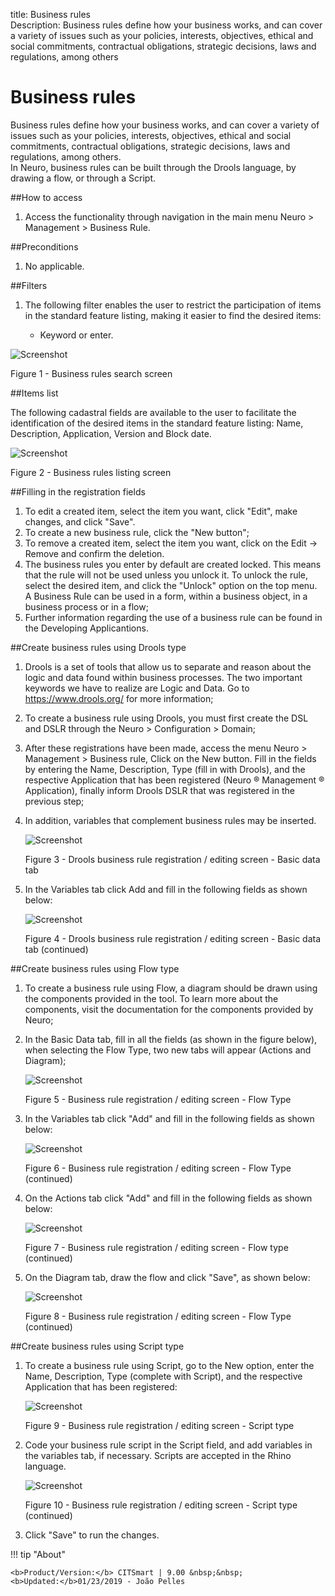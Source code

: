 title: Business rules  
Description: Business rules define how your business works, and can cover a variety of issues such as your policies, interests, objectives, ethical and social commitments, contractual obligations, strategic decisions, laws and regulations, among others  

# Business rules

Business rules define how your business works, and can cover a variety of issues such as your policies, interests, objectives, ethical and social commitments, contractual obligations, strategic decisions, laws and regulations, among others.  
In Neuro, business rules can be built through the Drools language, by drawing a flow, or through a Script.    

##How to access 

1.	Access the functionality through navigation in the main menu Neuro > Management > Business Rule.    

##Preconditions

1.	No applicable.  

##Filters

1.	The following filter enables the user to restrict the participation of items in the standard feature listing, making it easier to find the desired items:  

    +   Keyword or enter.  

![Screenshot](images/business-rule-filter.png) 

Figure 1 - Business rules search screen  

##Items list

The following cadastral fields are available to the user to facilitate the identification of the desired items in the standard feature listing: Name, Description, Application, Version and Block date.  

![Screenshot](images/business-rule-item.png)

Figure 2 - Business rules listing screen

##Filling in the registration fields 

1. To edit a created item, select the item you want, click "Edit", make changes, and click "Save".  
2. To create a new business rule, click the "New button";  
3. To remove a created item, select the item you want, click  on the Edit → Remove and confirm the deletion.  
4. The business rules you enter by default are created locked. This means that the rule will not be used unless you unlock it. To unlock    the rule, select the desired item, and click the "Unlock" option on the top menu. A Business Rule can be used in a form, within a          business object, in a business process or in a flow;  
5. Further information regarding the use of a business rule can be found in the Developing Applicantions.  


##Create business rules using Drools type

1. Drools is a set of tools that allow us to separate and reason about the logic and data found within business processes. The two       important keywords we have to realize are Logic and Data. Go to https://www.drools.org/ for more information;  
2. To create a business rule using Drools, you must first create the DSL and DSLR through the Neuro > Configuration > Domain;  
3. After these registrations have been made, access the menu Neuro > Management > Business rule, Click on the New button. Fill in the   fields by entering the  Name, Description, Type (fill in with Drools), and the respective Application that has been registered (Neuro   ® Management ®  Application), finally inform Drools DSLR that was registered in the previous step;  
4. In addition, variables that complement business rules may be inserted.  

    ![Screenshot](images/business-rule-drools.png)
    
    Figure 3 - Drools business rule registration / editing screen - Basic data tab  

5. In the Variables tab click Add and fill in the following fields as shown below:

    ![Screenshot](images/business-rule-variables.png) 
    
    Figure 4 - Drools business rule registration / editing screen - Basic data tab (continued)  

##Create business rules using Flow type

1. To create a business rule using Flow, a diagram should be drawn using the components provided in the tool. To learn more about the components, visit the documentation for the components provided by Neuro;  
2. In the Basic Data tab, fill in all the fields (as shown in the figure below), when selecting the Flow Type, two new tabs will appear (Actions and Diagram);  

    ![Screenshot](images/business-rule-flow.png)
    
    Figure 5 - Business rule registration / editing screen - Flow Type  

3. In the Variables tab click "Add" and fill in the following fields as shown below:  

    ![Screenshot](images/business-rule-flowType.png)
    
    Figure 6 - Business rule registration / editing screen - Flow Type (continued)  

4. On the Actions tab click "Add" and fill in the following fields as shown below:  

    ![Screenshot](images/business-rule-flowType2.png) 
    
    Figure 7 - Business rule registration / editing screen - Flow type (continued)  

5.  On the Diagram tab, draw the flow and click "Save", as shown below:  

    ![Screenshot](images/business-rule-flowType3.png)
    
    Figure 8 - Business rule registration / editing screen - Flow Type (continued)  

##Create business rules using Script type  

1. To create a business rule using Script, go to the New option, enter the Name, Description, Type (complete with Script), and the respective Application that has been registered:  

    ![Screenshot](images/business-rule-script.png)
    
    Figure 9 - Business rule registration / editing screen - Script type  

2. Code your business rule script in the Script field, and add variables in the variables tab, if necessary. Scripts are accepted in the Rhino language.  

    ![Screenshot](images/business-rule-script2.png) 
    
    Figure 10 - Business rule registration / editing screen - Script type (continued)  

3. Click "Save" to run the changes.  


!!! tip "About"

    <b>Product/Version:</b> CITSmart | 9.00 &nbsp;&nbsp;
    <b>Updated:</b>01/23/2019 - João Pelles  







